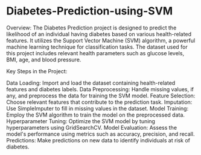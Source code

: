 # Diabetes-Prediction-using-SVM
Overview:
The Diabetes Prediction project is designed to predict the likelihood of an individual having diabetes based on various health-related features. It utilizes the Support Vector Machine (SVM) algorithm, a powerful machine learning technique for classification tasks. The dataset used for this project includes relevant health parameters such as glucose levels, BMI, age, and blood pressure.

Key Steps in the Project:

Data Loading: Import and load the dataset containing health-related features and diabetes labels.
Data Preprocessing: Handle missing values, if any, and preprocess the data for training the SVM model.
Feature Selection: Choose relevant features that contribute to the prediction task.
Imputation: Use SimpleImputer to fill in missing values in the dataset.
Model Training: Employ the SVM algorithm to train the model on the preprocessed data.
Hyperparameter Tuning: Optimize the SVM model by tuning hyperparameters using GridSearchCV.
Model Evaluation: Assess the model's performance using metrics such as accuracy, precision, and recall.
Predictions: Make predictions on new data to identify individuals at risk of diabetes.
